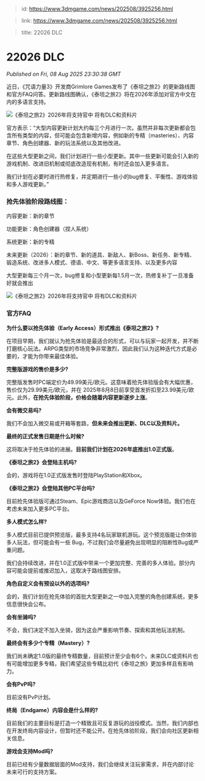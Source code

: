 > id: https://www.3dmgame.com/news/202508/3925256.html

> link: https://www.3dmgame.com/news/202508/3925256.html

> title: 22026 DLC

# 22026 DLC
_Published on Fri, 08 Aug 2025 23:30:38 GMT_

近日，《咒语力量3》开发商Grimlore Games发布了《泰坦之旅2》的更新路线图和官方FAQ问答。更新路线图确认，《泰坦之旅2》将在2026年添加对官方中文在内的多语言支持。

![《泰坦之旅2》2026年将支持官中 将有DLC和资料片](https://img.3dmgame.com/uploads/images/news/20250809/1754695656_489508.jpg)

官方表示：“大型内容更新计划大约每三个月进行一次。虽然并非每次更新都会包含所有类型的内容，但可能会包含新增内容，例如新的专精（masteries）、内容章节、角色创建器、新的玩法系统以及其他改进。

在这些大型更新之间，我们计划进行一些小型更新。其中一些更新可能会引入新的游戏机制、改进旧机制或彻底改造现有机制，有时还会加入更多语言。

我们计划在必要时进行热修复，并定期进行一些小的bug修复、平衡性、游戏体验和多人游戏更新。”

### 抢先体验阶段路线图：

内容更新：新的章节

功能更新：角色创建器（捏人系统）

系统更新：新的专精

未来更新（2026）：新的章节、新的道具、新敌人、新Boss、新任务、新专精、锻造系统、改进多人模式、德语、中文、等更多语言支持、以及更多内容

大型更新每三个月一次，bug修复和小型更新每1.5月一次，热修复补丁一旦准备好就会推出

![《泰坦之旅2》2026年将支持官中 将有DLC和资料片](https://img.3dmgame.com/uploads/images/news/20250809/1754695536_239482_jpg_r.jpg)

### 官方FAQ

**为什么要以抢先体验（Early Access）形式推出《泰坦之旅2》?**

在项目早期，我们就认为抢先体验是最适合的形式，可以与玩家一起开发，并不断打磨核心玩法。ARPG类型的市场竞争非常激烈，因此我们认为这种迭代方式是必要的，才能为你带来最佳体验。

**完整版游戏的售价是多少?**

完整版发售时PC端定价为49.99美元/欧元。这意味着抢先体验版会有大幅优惠，售价仅为29.99美元/欧元，并在 2025年8月8日前享受首发折扣至23.99美元/欧元。此外，**在抢先体验阶段，价格会随着内容更新逐步上涨**。

**会有微交易吗?**

我们不会加入微交易或开箱等套路，**但未来会推出更新、DLC以及资料片。**

**最终的正式发售日期是什么时候?**

这将取决于抢先体验的进展。**目前我们计划在2026年底推出1.0正式版**。

**《泰坦之旅2》会登陆主机吗?**

会的，游戏将在1.0正式版发售时登陆PlayStation和Xbox。

**《泰坦之旅2》会登陆其他PC平台吗?**

目前抢先体验版可通过Steam、Epic游戏商店以及GeForce Now体验。我们也在考虑未来加入更多PC平台。

**多人模式怎么样?**

多人模式目前已提供预览版，最多支持4名玩家联机游玩。这个预览版能让你体验多人玩法，但可能会有一些 Bug，不过我们会尽量避免出现明显的阻断性Bug或严重问题。

我们会持续改进，并在1.0正式版中带来一个更加完整、完善的多人体验。部分内容可能会提前或推迟加入，这取决于路线图安排。

**角色自定义会有预设以外的选项吗?**

会的，我们计划在抢先体验的首批大型更新之一中加入完整的角色创建系统，更多信息很快会公布。

**会有坐骑吗?**

不会，我们决定不加入坐骑，因为这会严重影响节奏、探索和其他玩法机制。

**最终会有多少个专精（Mastery）?**

我们尚未确定1.0版的最终专精数量，目前预计至少会有6个。未来DLC或资料片也有可能增加更多专精，我们希望这些专精比初代《泰坦之旅》更加多样且有影响力。

**会有PvP吗?**

目前没有PvP计划。

**终局（Endgame）内容会是什么样的?**

目前我们的主要目标是打造一个精致且可反复游玩的战役模式。当然，我们内部也在开发终局内容设计，但暂时还不能公开。在抢先体验阶段，我们会向社区更新相关信息。

**游戏会支持Mod吗?**

目前已经有少量数据层面的Mod支持，我们会继续关注玩家需求，并在内部讨论未来可行的支持方案。
